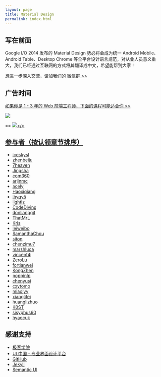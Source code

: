 ```yaml
---
layout: page
title: Material Design
permalink: index.html
---
```


## 写在前面

Google I/O 2014 发布的 Material Design 势必将会成为统一 Android Mobile、Android Table、Desktop Chrome  等全平台设计语言规范，对从业人员意义重大，我们已经通过互联网的方式将其翻译成中文，希望能帮到大家！

想进一步深入交流，请加我们的 [微信群 >>](https://shimo.im/forms/3cF27grKowUnmlSw/fill)

## 广告时间
[如果你是 1 - 3 年的 Web 前端工程师，下面的课程可能适合你 >>](http://plus.jikexueyuan.com/web-jinjie?utm_source=1sters_design&utm_medium=banner&utm_campaign=ying_web_jinjie)

![](https://q2.cdn.prodegree.com/default/2019/0404/rDW9rWHcrmmpqmpPheetfWTosWkYiA1WJnlj0z0h.png)

==
<a href="
http://plus.jikexueyuan.com/web-jinjie?utm_source=1sters_design&utm_medium=banner&utm_campaign=ying_web_jinjie"><img src="https://q2.cdn.prodegree.com/default/2019/0404/rDW9rWHcrmmpqmpPheetfWTosWkYiA1WJnlj0z0h.png"/></>

## 参与者（按认领章节排序）

- [iceskysl](https://github.com/iceskysl)  
- [zhenbeiju](https://github.com/zhenbeiju)  
- [7heaven](https://github.com/7heaven)  
- [Jingsha](https://github.com/jingsha)  
- [com360](https://github.com/com360)  
- [arjinmc](https://github.com/arjinmc)  
- [acely](https://github.com/acely)  
- [Haoxiqiang](https://github.com/haoxiqiang)  
- [lhyqy5](https://github.com/lhyqy5)  
- [lightlz](https://github.com/lightlz)  
- [CodeDiving](http://github.com/codediving)  
- [donlianggit](https://github.com/donlianggit)  
- [ThatMrL](https://github.com/ThatMrL)  
- [Kris](https://github.com/krislq)  
- [leiweibo](https://github.com/leiweibo)  
- [SamanthaChou](https://github.com/SamanthaChou)  
- [siton](https://github.com/siton)  
- [chenzimu7](https://github.com/chenzimu7)  
- [marshluca](https://github.com/marshluca)  
- [vincent4j](https://github.com/vincent4j)  
- [ZeroLu](https://github.com/ZeroLu)  
- [fortianwei](https://github.com/fortianwei)  
- [KongZhen](https://github.com/KongZhen)  
- [poppinlp](https://github.com/poppinlp)  
- [chenyusi](https://github.com/chenyusi)  
- [cxytomo](https://github.com/cxytomo)   
- [miaoiyy](https://github.com/miaoiyy)  
- [xianglifei](https://github.com/xianglifei)  
- [huanglizhuo](https://github.com/huanglizhuo)    
- [K0ST](https://github.com/K0ST)   
- [sisyphus60](https://github.com/sisyphus60)  
- [hyaocuk](https://github.com/hyaocuk)  


## 感谢支持

- [极客学院](http://www.jikexueyuan.com/)
- [UI 中国 - 专业界面设计平台](http://www.ui.cn/)
- [GitHub](http://github.com/)
- [Jekyll](http://jekyllrb.com/)
- [Semantic UI](http://semantic-ui.com/)  
